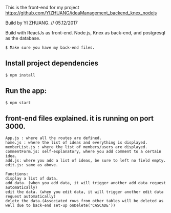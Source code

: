 This is the front-end for my project https://github.com/YIZHUANG/ideaManagement_backend_knex_nodejs

Build by YI ZHUANG.  // 05.12/2017

Build with ReactJs as front-end.
Node.js, Knex as back-end, and postgresql as the database.

```
$ Make sure you have my back-end files.
```
## Install project dependencies
```
$ npm install
```
## Run the app:
```
$ npm start
```

## front-end files explained.  it is running on port 3000.
```
App.js : where all the routes are defined.
home.js : where the list of ideas and everything is displayed.
memberList.js : where the list of members/users are displayed.
commentForm.js: self-explanatory, where you add comment to a certain idea.
add.js: where you add a list of ideas, be sure to left no field empty.
edit.js: same as above.
```
```
Functions:
display a list of data.
add data. (when you add data, it will trigger another add data request automatically)
edit the data. (when you edit data, it will trigger another edit data request automatically)
delete the data.(Associated rows from other tables will be deleted as well due to back-end set-up onDelete('CASCADE'))
```
